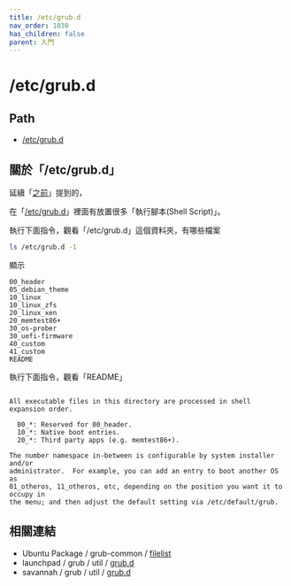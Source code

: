 ```yaml
---
title: /etc/grub.d
nav_order: 1030
has_children: false
parent: 入門
---
```



# /etc/grub.d

## Path

* [/etc/grub.d](https://samwhelp.github.io/note-about-grub/read/explore/ubuntu/dir/etc_grub_d.html)

## 關於「/etc/grub.d」

延續「[之前](https://samwhelp.github.io/note-about-grub/read/start/grub_cfg.html)」提到的，

在「[/etc/grub.d](https://samwhelp.github.io/note-about-grub/read/explore/ubuntu/dir/etc_grub_d.html)」裡面有放置很多「執行腳本(Shell Script)」。

執行下面指令，觀看「/etc/grub.d」這個資料夾，有哪些檔案

``` sh
ls /etc/grub.d -1
```

顯示

```
00_header
05_debian_theme
10_linux
10_linux_zfs
20_linux_xen
20_memtest86+
30_os-prober
30_uefi-firmware
40_custom
41_custom
README
```

執行下面指令，觀看「README」

```

All executable files in this directory are processed in shell expansion order.

  00_*: Reserved for 00_header.
  10_*: Native boot entries.
  20_*: Third party apps (e.g. memtest86+).

The number namespace in-between is configurable by system installer and/or
administrator.  For example, you can add an entry to boot another OS as
01_otheros, 11_otheros, etc, depending on the position you want it to occupy in
the menu; and then adjust the default setting via /etc/default/grub.

```

## 相關連結

* Ubuntu Package / grub-common / [filelist](https://packages.ubuntu.com/focal/amd64/grub-common/filelist)
* launchpad / grub / util / [grub.d](https://git.launchpad.net/~ubuntu-core-dev/grub/+git/ubuntu/tree/util/grub.d)
* savannah / grub / util / [grub.d](https://git.savannah.gnu.org/cgit/grub.git/tree/util/grub.d)

